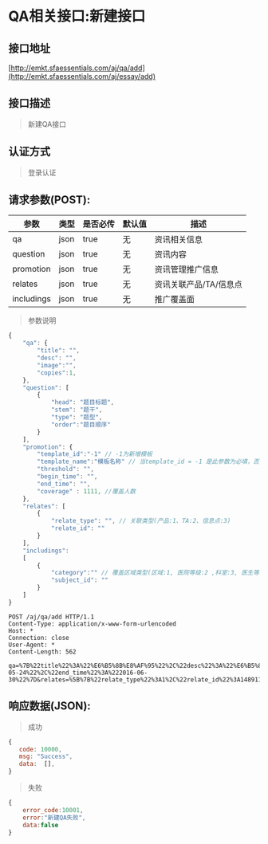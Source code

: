 # QA相关接口:新建接口

## 接口地址

[http://emkt.sfaessentials.com/aj/qa/add](http://emkt.sfaessentials.com/aj/essay/add)

## 接口描述

> 新建QA接口

## 认证方式

> 登录认证

## 请求参数(POST):

| 参数 | 类型| 是否必传 | 默认值 |  描述 | 
| ---- | ---- | ----- | ----- | ----- | 
| qa | json | true | 无 | 资讯相关信息 | 
| question | json | true | 无  | 资讯内容 |
| promotion | json | true | 无 | 资讯管理推广信息 |
| relates |  json | true | 无 | 资讯关联产品/TA/信息点 |
| includings |  json | true | 无 | 推广覆盖面 |

> 参数说明
```javascript
{
    "qa": {
        "title": "",
        "desc": "",
        "image":"",
        "copies":1,
    },
    "question": [
        {
            "head": "题目标题",
            "stem": "题干",
            "type": "题型",
            "order":"题目顺序"
        }
    ],
    "promotion": {
        "template_id":"-1" // -1为新增模板
        "template_name":"模板名称" // 当template_id = -1 是此参数为必填，否则为选填
        "threshold": "",
        "begin_time": "",
        "end_time": "",
        "coverage" : 1111, //覆盖人数
    },
    "relates": [
        {
            "relate_type": "", // 关联类型(产品:1、TA:2、信息点:3)
            "relate_id": ""
        }
    ],
    "includings":
    [ 
        {
            "category":"" // 覆盖区域类型(区域:1, 医院等级:2 ,科室:3, 医生等级: 4)
            "subject_id": ""
        }
    ]
}
```

```HTTP
POST /aj/qa/add HTTP/1.1
Content-Type: application/x-www-form-urlencoded
Host: *
Connection: close
User-Agent: *
Content-Length: 562

qa=%7B%22title%22%3A%22%E6%B5%8B%E8%AF%95%22%2C%22desc%22%3A%22%E6%B5%8B%E8%AF%95%22%7D&question=%5B%7B%22head%22%3A%22%E6%A0%87%E9%A2%98%22%2C%22stem%22%3A%22%E9%A2%98%E5%B9%B2%22%2C%22type%22%3A1%2C%22order%22%3A1%7D%5D&promotion=%7B%22title%22%3A%22%E6%B5%8B%E8%AF%95%E6%8E%A8%E5%B9%BF%22%2C%22image%22%3A%22www.baidu.com%22%2C%22threshold%22%3A100%2C%22begin_time%22%3A%222016-05-24%22%2C%22end_time%22%3A%222016-06-30%22%7D&relates=%5B%7B%22relate_type%22%3A1%2C%22relate_id%22%3A148911%7D%5D&includings=%5B%7B%22category%22%3A1%2C%22subject_id%22%3A2%7D%5D

```

## 响应数据(JSON):
> 成功

```javascript
{
   code: 10000,
   msg: "Success",
   data:  [],
}
```
> 失败 

```javascript
{
    error_code:10001,
    error:"新建QA失败",
    data:false
}
```